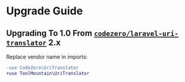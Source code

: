 # Upgrade Guide

## Upgrading To 1.0 From [`codezero/laravel-uri-translator`](https://github.com/codezero-be/laravel-localized-routes) 2.x

Replace vendor name in imports:

```diff
-use CodeZero\UriTranslator
+use ToolMountain\UriTranslator
```
